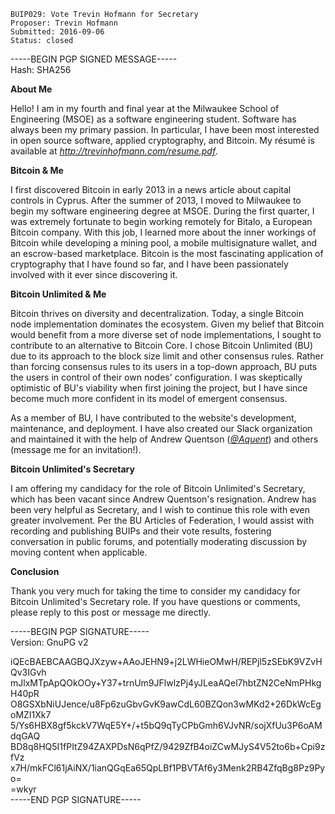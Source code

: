     BUIP029: Vote Trevin Hofmann for Secretary
    Proposer: Trevin Hofmann
    Submitted: 2016-09-06
    Status: closed

-----BEGIN PGP SIGNED MESSAGE-----  
Hash: SHA256  
  
**About Me**  
  
Hello! I am in my fourth and final year at the Milwaukee School of
Engineering (MSOE) as a software engineering student. Software has
always been my primary passion. In particular, I have been most
interested in open source software, applied cryptography, and Bitcoin.
My résumé is available at
[*<http://trevinhofmann.com/resume.pdf>*](http://trevinhofmann.com/resume.pdf).  
  
**Bitcoin & Me**  
  
I first discovered Bitcoin in early 2013 in a news article about capital
controls in Cyprus. After the summer of 2013, I moved to Milwaukee to
begin my software engineering degree at MSOE. During the first quarter,
I was extremely fortunate to begin working remotely for Bitalo, a
European Bitcoin company. With this job, I learned more about the inner
workings of Bitcoin while developing a mining pool, a mobile
multisignature wallet, and an escrow-based marketplace. Bitcoin is the
most fascinating application of cryptography that I have found so far,
and I have been passionately involved with it ever since discovering
it.  
  
**Bitcoin Unlimited & Me**  
  
Bitcoin thrives on diversity and decentralization. Today, a single
Bitcoin node implementation dominates the ecosystem. Given my belief
that Bitcoin would benefit from a more diverse set of node
implementations, I sought to contribute to an alternative to Bitcoin
Core. I chose Bitcoin Unlimited (BU) due to its approach to the block
size limit and other consensus rules. Rather than forcing consensus
rules to its users in a top-down approach, BU puts the users in control
of their own nodes' configuration. I was skeptically optimistic of BU's
viability when first joining the project, but I have since become much
more confident in its model of emergent consensus.  
  
As a member of BU, I have contributed to the website's development,
maintenance, and deployment. I have also created our Slack organization
and maintained it with the help of Andrew Quentson
([*@Aquent*](https://bitco.in/forum/members/11/)) and others (message me
for an invitation!).  
  
**Bitcoin Unlimited's Secretary**  
  
I am offering my candidacy for the role of Bitcoin Unlimited's
Secretary, which has been vacant since Andrew Quentson's resignation.
Andrew has been very helpful as Secretary, and I wish to continue this
role with even greater involvement. Per the BU Articles of Federation, I
would assist with recording and publishing BUIPs and their vote results,
fostering conversation in public forums, and potentially moderating
discussion by moving content when applicable.  
  
**Conclusion**  
  
Thank you very much for taking the time to consider my candidacy for
Bitcoin Unlimited's Secretary role. If you have questions or comments,
please reply to this post or message me directly.  
  
-----BEGIN PGP SIGNATURE-----  
Version: GnuPG v2  
  
iQEcBAEBCAAGBQJXzyw+AAoJEHN9+j2LWHieOMwH/REPjl5zSEbK9VZvHQv3IGvh  
mJlxMTpApQOkOOy+Y37+trnUm9JFlwlzPj4yJLeaAQel7hbtZN2CeNmPHkgH40pR  
O8GSXbNiUJence/u8Fp6zuGbvGvK9awCdL60BZQon3wMKd2+26DkWcEgoMZI1Xk7  
5/Ys6HBX8gf5kckV7WqE5Y+/+t5bQ9qTyCPbGmh6VJvNR/sojXfUu3P6oAMdqGAQ  
BD8q8HQ5I1fPItZ94ZAXPDsN6qPfZ/9429ZfB4oiZCwMJyS4V52to6b+Cpi9zfVz  
x7H/mkFCl61jAiNX/1ianQGqEa65QpLBf1PBVTAf6y3Menk2RB4ZfqBg8Pz9Pyo=  
=wkyr  
-----END PGP SIGNATURE-----
